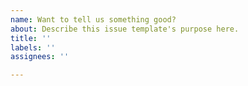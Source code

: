 ```yaml
---
name: Want to tell us something good?
about: Describe this issue template's purpose here.
title: ''
labels: ''
assignees: ''

---
```



